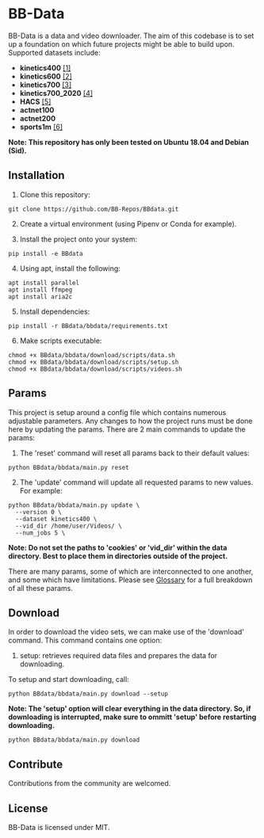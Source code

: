 # BB-Data

BB-Data is a data and video downloader. The aim of this codebase is to set up a foundation on which future projects might be able to build upon. Supported datasets include:

  * **kinetics400** [[1]](https://deepmind.com/research/open-source/kinetics)
  * **kinetics600** [[2]](https://deepmind.com/research/open-source/kinetics)
  * **kinetics700** [[3]](https://deepmind.com/research/open-source/kinetics)
  * **kinetics700_2020** [[4]](https://deepmind.com/research/open-source/kinetics)
  * **HACS** [[5]](http://hacs.csail.mit.edu/)
  * **actnet100**
  * **actnet200**
  * **sports1m** [[6]](https://github.com/gtoderici/sports-1m-dataset/blob/wiki/ProjectHome.md)
                                                                                
**Note: This repository has only been tested on Ubuntu 18.04 and Debian (Sid).**

## Installation

  1. Clone this repository:
  ```
  git clone https://github.com/BB-Repos/BBdata.git
  ```
  2. Create a virtual environment (using Pipenv or Conda for example).

  3. Install the project onto your system:
  ```
  pip install -e BBdata
  ```
  4. Using apt, install the following:         
  ```
  apt install parallel
  apt install ffmpeg
  apt install aria2c
  ```                                                                 
  5. Install dependencies:
  ```
  pip install -r BBdata/bbdata/requirements.txt
  ```
  6. Make scripts executable: 
  ```
  chmod +x BBdata/bbdata/download/scripts/data.sh         
  chmod +x BBdata/bbdata/download/scripts/setup.sh         
  chmod +x BBdata/bbdata/download/scripts/videos.sh         
  ```
    
## Params    

This project is setup around a config file which contains numerous adjustable parameters. Any changes to how the project runs must be done here by updating the params. There are 2 main commands to update the params:
  1. The 'reset' command will reset all params back to their default values:
  ```
  python BBdata/bbdata/main.py reset
  ```      
  2. The 'update' command will update all requested params to new values. For example:                 
  ```
  python BBdata/bbdata/main.py update \
    --version 0 \
    --dataset kinetics400 \
    --vid_dir /home/user/Videos/ \
    --num_jobs 5 \
  ```

**Note: Do not set the paths to 'cookies' or 'vid_dir' within the data directory. Best to place them in directories outside of the project.**

There are many params, some of which are interconnected to one another, and some which have limitations. Please see [Glossary](GLOSSARY.md) for a full breakdown of all these params.

## Download

In order to download the video sets, we can make use of the 'download' command. This command contains one option:
  1. setup: retrieves required data files and prepares the data for downloading.

To setup and start downloading, call:
```
python BBdata/bbdata/main.py download --setup
```

**Note: The 'setup' option will clear everything in the data directory. So, if downloading is interrupted, make sure to ommitt 'setup' before restarting downloading.**
```
python BBdata/bbdata/main.py download
```

## Contribute

Contributions from the community are welcomed.

## License

BB-Data is licensed under MIT.

